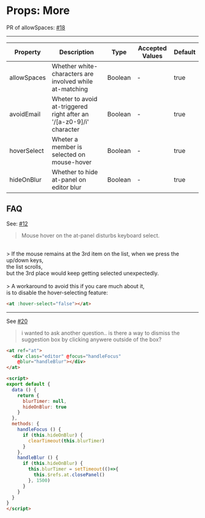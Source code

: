 # Props: More

PR of allowSpaces: [#18](https://github.com/fritx/vue-at/pull/18)

----

| Property      | Description          | Type      | Accepted Values                           | Default  |
|---------- |-------------- |---------- |--------------------------------  |-------- |
| allowSpaces | Whether white-characters are involved while at-matching | Boolean | - | true |
| avoidEmail | Wheter to avoid at-triggered right after an '/[a-z0-9]/i' character | Boolean | - | true |
| hoverSelect | Wheter a member is selected on mouse-hover | Boolean | - | true |
| hideOnBlur | Whether to hide at-panel on editor blur | Boolean | - | true |

## FAQ

See: [#12](https://github.com/fritx/vue-at/issues/12)

> Mouse hover on the at-panel disturbs keyboard select.<br>
<br>
> If the mouse remains at the 3rd item on the list,
when we press the up/down keys,<br>
the list scrolls,<br>
but the 3rd place would keep getting selected unexpectedly.<br>
<br>
> A workaround to avoid this if you care much about it,<br>
is to disable the hover-selecting feature:

```html
<at :hover-select="false"></at>
```

----

See [#20](https://github.com/fritx/vue-at/issues/20)

> i wanted to ask another question.. is there a way to dismiss the suggestion
box by clicking anywere outside of the box?

```html
<at ref="at">
  <div class="editor" @focus="handleFocus"
    @blur="handleBlur"></div>
</at>

<script>
export default {
  data () {
    return {
      blurTimer: null,
      hideOnBlur: true
    }
  },
  methods: {
    handleFocus () {
      if (this.hideOnBlur) {
        clearTimeout(this.blurTimer)
      }
    },
    handleBlur () {
      if (this.hideOnBlur) {
        this.blurTimer = setTimeout(()=>{
          this.$refs.at.closePanel()
        }, 1500)
      }
    }
  }
}
</script>
```
